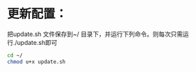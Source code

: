# 更新配置：

把update.sh 文件保存到~/  目录下，并运行下列命令。则每次只需运行./update.sh即可

```bash
cd ~/
chmod u+x update.sh
```

